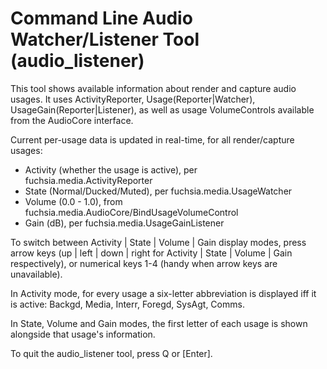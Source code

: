 # Command Line Audio Watcher/Listener Tool (audio_listener)

This tool shows available information about render and capture audio usages. It
uses ActivityReporter, Usage(Reporter|Watcher), UsageGain(Reporter|Listener), as
well as usage VolumeControls available from the AudioCore interface.

Current per-usage data is updated in real-time, for all render/capture usages:

  - Activity (whether the usage is active), per fuchsia.media.ActivityReporter
  - State (Normal/Ducked/Muted), per fuchsia.media.UsageWatcher
  - Volume (0.0 - 1.0), from fuchsia.media.AudioCore/BindUsageVolumeControl
  - Gain (dB), per fuchsia.media.UsageGainListener

To switch between Activity | State | Volume | Gain display modes, press arrow keys
(up | left | down | right for Activity | State | Volume | Gain respectively), or
numerical keys 1-4 (handy when arrow keys are unavailable).

In Activity mode, for every usage a six-letter abbreviation is displayed iff it is
active: Backgd, Media, Interr, Foregd, SysAgt, Comms.

In State, Volume and Gain modes, the first letter of each usage is shown alongside
that usage's information.

To quit the audio_listener tool, press Q or [Enter].
